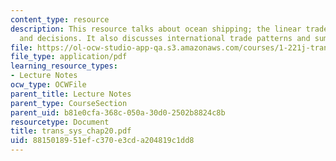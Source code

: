 ```yaml
---
content_type: resource
description: This resource talks about ocean shipping; the linear trade, operation
  and decisions. It also discusses international trade patterns and summary.
file: https://ol-ocw-studio-app-qa.s3.amazonaws.com/courses/1-221j-transportation-systems-fall-2004/8815018951efc370e3cda204819c1dd8_trans_sys_chap20.pdf
file_type: application/pdf
learning_resource_types:
- Lecture Notes
ocw_type: OCWFile
parent_title: Lecture Notes
parent_type: CourseSection
parent_uid: b81e0cfa-368c-050a-30d0-2502b8824c8b
resourcetype: Document
title: trans_sys_chap20.pdf
uid: 88150189-51ef-c370-e3cd-a204819c1dd8
---
```

